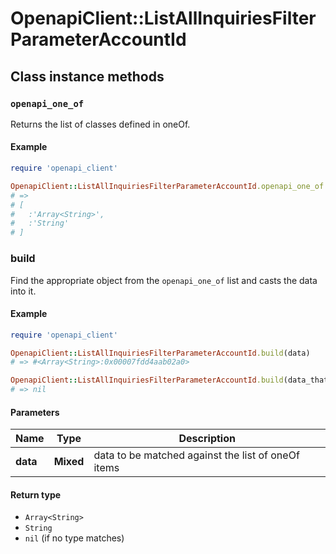 # OpenapiClient::ListAllInquiriesFilterParameterAccountId

## Class instance methods

### `openapi_one_of`

Returns the list of classes defined in oneOf.

#### Example

```ruby
require 'openapi_client'

OpenapiClient::ListAllInquiriesFilterParameterAccountId.openapi_one_of
# =>
# [
#   :'Array<String>',
#   :'String'
# ]
```

### build

Find the appropriate object from the `openapi_one_of` list and casts the data into it.

#### Example

```ruby
require 'openapi_client'

OpenapiClient::ListAllInquiriesFilterParameterAccountId.build(data)
# => #<Array<String>:0x00007fdd4aab02a0>

OpenapiClient::ListAllInquiriesFilterParameterAccountId.build(data_that_doesnt_match)
# => nil
```

#### Parameters

| Name | Type | Description |
| ---- | ---- | ----------- |
| **data** | **Mixed** | data to be matched against the list of oneOf items |

#### Return type

- `Array<String>`
- `String`
- `nil` (if no type matches)

